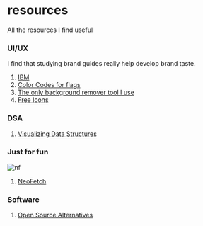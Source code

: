 
# resources
All the resources I find useful

### UI/UX 

I find that studying brand guides really help develop brand taste. 

1. [IBM](https://www.ibm.com/design/language/)
2. [Color Codes for flags](https://www.flagcolorcodes.com/uganda)
3. [The only background remover tool I use](https://www.remove.bg/)
4. [Free Icons](https://freeicons.io/)

### DSA 
1. [Visualizing Data Structures](https://visualgo.net/en)

### Just for fun

![nf](https://github.com/user-attachments/assets/10571098-68dc-4cc6-a761-47a9325644f0) 
1. [NeoFetch](https://github.com/dylanaraps/neofetch/wiki/Installation)


### Software

1. [Open Source Alternatives](https://www.opensourcealternative.to/)
